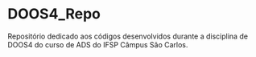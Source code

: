 # DOOS4_Repo
 Repositório dedicado aos códigos desenvolvidos durante a disciplina de DOOS4 do curso de ADS do IFSP Câmpus São Carlos.
